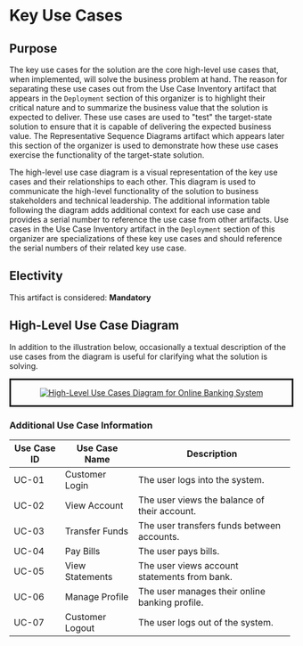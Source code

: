 # Key Use Cases

## Purpose

The key use cases for the solution are the core high-level use cases that, when implemented, will solve the business problem at hand.  The reason for separating these use cases out from the Use Case Inventory artifact that appears in the `Deployment` section of this organizer is to highlight their critical nature and to summarize the business value that the solution is expected to deliver.  These use cases are used to "test" the target-state solution to ensure that it is capable of delivering the expected business value.  The Representative Sequence Diagrams artifact which appears later this section of the organizer is used to demonstrate how these use cases exercise the functionality of the target-state solution.

The high-level use case diagram is a visual representation of the key use cases and their relationships to each other.  This diagram is used to communicate the high-level functionality of the solution to business stakeholders and technical leadership.  The additional information table following the diagram adds additional context for each use case and provides a serial number to reference the use case from other artifacts.  Use cases in the Use Case Inventory artifact in the `Deployment` section of this organizer are specializations of these key use cases and should reference the serial numbers of their related key use case.

## Electivity

This artifact is considered:  **Mandatory**

## High-Level Use Case Diagram

In addition to the illustration below, occasionally a textual description of the use cases from the diagram is useful for clarifying what the solution is solving.

<div style="width:100%; text-align: center; border-style: solid;">

[![High-Level Use Cases Diagram for Online Banking System](/KeyUseCases/OBS_High-Level_UC_Diagram.svg)](https://lucid.app/lucidchart/ecbe54f7-7355-4209-8b0e-e5416c1e4507/edit?viewport_loc=-387%2C-47%2C2027%2C1027%2C0_0&invitationId=inv_0e986e6e-1bbf-42f7-ab76-d4e3e2e6837e)

</div>

### Additional Use Case Information

| Use Case ID | Use Case Name | Description |
| ----------- | ------------- | ----------- |
| UC-01 | Customer Login | The user logs into the system. |
| UC-02 | View Account | The user views the balance of their account. |
| UC-03 | Transfer Funds | The user transfers funds between accounts. |
| UC-04 | Pay Bills | The user pays bills. |
| UC-05 | View Statements | The user views account statements from bank. |
| UC-06 | Manage Profile | The user manages their online banking profile. |
| UC-07 | Customer Logout | The user logs out of the system. |
